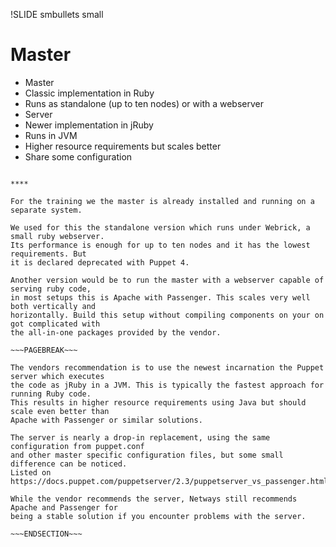 !SLIDE smbullets small
# Master

* Master
 * Classic implementation in Ruby
 * Runs as standalone (up to ten nodes) or with a webserver
* Server
 * Newer implementation in jRuby
 * Runs in JVM
 * Higher resource requirements but scales better
* Share some configuration

~~~SECTION:handouts~~~

****

For the training we the master is already installed and running on a separate system.

We used for this the standalone version which runs under Webrick, a small ruby webserver.
Its performance is enough for up to ten nodes and it has the lowest requirements. But
it is declared deprecated with Puppet 4.

Another version would be to run the master with a webserver capable of serving ruby code,
in most setups this is Apache with Passenger. This scales very well both vertically and
horizontally. Build this setup without compiling components on your on got complicated with
the all-in-one packages provided by the vendor.

~~~PAGEBREAK~~~

The vendors recommendation is to use the newest incarnation the Puppet server which executes
the code as jRuby in a JVM. This is typically the fastest approach for running Ruby code.
This results in higher resource requirements using Java but should scale even better than
Apache with Passenger or similar solutions. 

The server is nearly a drop-in replacement, using the same configuration from puppet.conf
and other master specific configuration files, but some small difference can be noticed.
Listed on https://docs.puppet.com/puppetserver/2.3/puppetserver_vs_passenger.html

While the vendor recommends the server, Netways still recommends Apache and Passenger for
being a stable solution if you encounter problems with the server.

~~~ENDSECTION~~~



